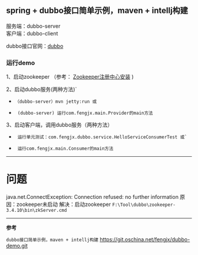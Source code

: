 ## spring + dubbo接口简单示例，maven + intellj构建

服务端：dubbo-server<br>
客户端：dubbo-client<br>

dubbo接口官网：[dubbo](http://alibaba.github.io/dubbo-doc-static/Home-zh.htm)

### 运行demo
1、启动zookeeper
（参考： [Zookeeper注册中心安装](http://alibaba.github.io/dubbo-doc-static/Administrator+Guide-zh.htm#AdministratorGuide-zh-Zookeeper%E6%B3%A8%E5%86%8C%E4%B8%AD%E5%BF%83%E5%AE%89%E8%A3%85) )

2、启动dubbo服务(两种方法)`
*     （dubbo-server）mvn jetty:run 或
*      (dubbo-server) 运行com.fengjx.main.Provider的main方法


3、启动客户端，调用dubbo服务（两种方法）
*      运行单元测试：com.fengjx.dubbo.service.HelloServiceConsumerTest 或`
*      运行com.fengjx.main.Consumer的main方法

---
# 问题
java.net.ConnectException: Connection refused: no further information
原因：zookeeper未启动
解决：启动zookeeper
`F:\Tool\dubbo\zookeeper-3.4.10\bin\zkServer.cmd`

---
**参考**

`dubbo接口简单示例，maven + intellj构建`
https://git.oschina.net/fengjx/dubbo-demo.git